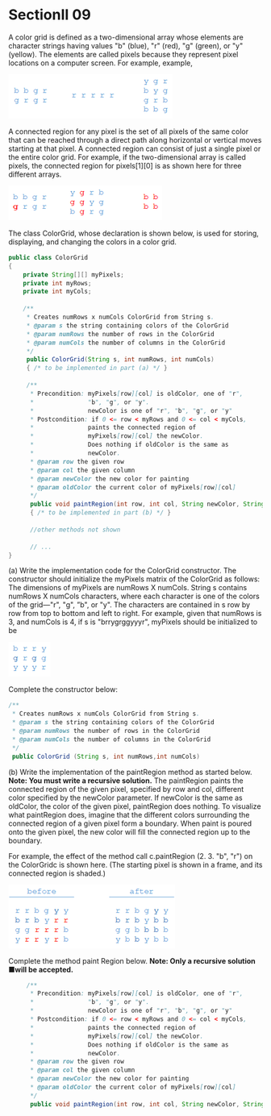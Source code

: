 # SectionII 09

A color grid is defined as a two-dimensional array whose elements are character strings having values "b" (blue), "r" (red), "g" (green), or "y" (yellow). The elements are called pixels because they represent pixel locations on a computer screen. For example, example, 

![2D array](./images/sectionII-09_1.png)

A connected region for any pixel is the set of all pixels of the same color that can be reached through a direct path along horizontal or vertical moves starting at that pixel. A connected region can consist of just a single pixel or the entire color grid. For example, if the two-dimensional array is called pixels, the connected region for pixels[1][0] is as shown here for three different arrays. 

![2D array 2](./images/sectionII-09_2.png)

The class ColorGrid, whose declaration is shown below, is used for storing, displaying, and changing the colors in a color grid. 

```java
public class ColorGrid
{
    private String[][] myPixels;
    private int myRows; 
    private int myCols;

    /**
     * Creates numRows x numCols ColorGrid from String s.   
     * @param s the string containing colors of the ColorGrid 
     * @param numRows the number of rows in the ColorGrid 
     * @param numCols the number of columns in the ColorGrid 
     */
     public ColorGrid(String s, int numRows, int numCols) 
     { /* to be implemented in part (a) */ } 

     /**
      * Precondition: myPixels[row][col] is oldColor, one of "r",
      *               "b", "g", or "y".
      *               newColor is one of "r", "b", "g", or "y"
      * Postcondition: if 0 <= row < myRows and 0 <= col < myCols,
      *               paints the connected region of
      *               myPixels[row][col] the newColor.
      *               Does nothing if oldColor is the same as 
      *               newColor.
      * @param row the given row
      * @param col the given column  
      * @param newColor the new color for painting 
      * @param oldColor the current color of myPixels[row][col] 
      */
      public void paintRegion(int row, int col, String newColor, String oldColor) 
      { /* to be implemented in part (b) */ } 

      //other methods not shown 

      // ...
} 
```

(a) Write the implementation code for the ColorGrid constructor. The constructor should initialize the myPixels matrix of the ColorGrid as follows: The dimensions of myPixels are numRows X numCols. String s contains numRows X numCols characters, where each character is one of the colors of the grid—"r", "g", ”b", or "y". The characters are contained in s row by row from top to bottom and left to right. For example, given that numRows is 3, and numCols is 4, if s is "brrygrggyyyr", myPixels should be initialized to be 

![2D array](../images/sectionII-09_3.png)

Complete the constructor below: 

```java
/**
 * Creates numRows x numCols ColorGrid from String s. 
 * @param s the string containing colors of the ColorGrid 
 * @param numRows the number of rows in the ColorGrid 
 * @param numCols the number of columns in the ColorGrid 
 */
 public ColorGrid (String s, int numRows,int numCols) 
```

(b) Write the implementation of the paintRegion method as started below. **Note: You must write a recursive solution.** The paintRegion paints the connected region of the given pixel, specified by row and col, different color specified by the newColor parameter. If newColor is the same as oldColor, the color of the given pixel, paintRegion does nothing. To visualize what paintRegion does, imagine that the different colors surrounding the connected region of a given pixel form a boundary. When paint is poured onto the given pixel, the new color will fill the connected region up to the boundary.

For example, the effect of the method call c.paintRegion (2. 3. "b", "r") on the ColorGridc is shown here. (The starting pixel is shown in a frame, and its connected region is shaded.)

![2D array](../images/sectionII-09_4.png)

Complete the method paint Region below. **Note: Only a recursive solution ■will be accepted.**

```java
     /**
      * Precondition: myPixels[row][col] is oldColor, one of "r",
      *               "b", "g", or "y".
      *               newColor is one of "r", "b", "g", or "y"
      * Postcondition: if 0 <= row < myRows and 0 <= col < myCols,
      *               paints the connected region of
      *               myPixels[row][col] the newColor.
      *               Does nothing if oldColor is the same as 
      *               newColor.
      * @param row the given row
      * @param col the given column  
      * @param newColor the new color for painting 
      * @param oldColor the current color of myPixels[row][col] 
      */
      public void paintRegion(int row, int col, String newColor, String oldColor) 
```